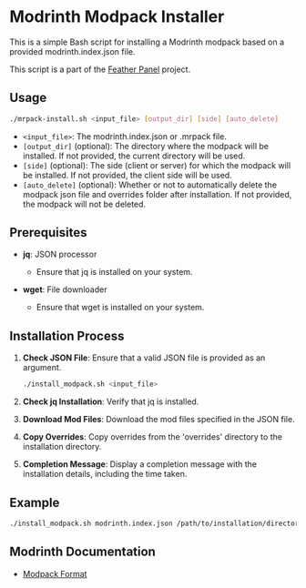 # Modrinth Modpack Installer

This is a simple Bash script for installing a Modrinth modpack based on a provided modrinth.index.json file.

This script is a part of the [Feather Panel](https://github.com/FeatherPanel/FeatherPanel) project.

## Usage

```bash
./mrpack-install.sh <input_file> [output_dir] [side] [auto_delete]
```

-   `<input_file>`: The modrinth.index.json or .mrpack file.
-   `[output_dir]` (optional): The directory where the modpack will be installed. If not provided, the current directory will be used.
-   `[side]` (optional): The side (client or server) for which the modpack will be installed. If not provided, the client side will be used.
-   `[auto_delete]` (optional): Whether or not to automatically delete the modpack json file and overrides folder after installation. If not provided, the modpack will not be deleted.

## Prerequisites

-   **jq**: JSON processor

    -   Ensure that jq is installed on your system.

-   **wget**: File downloader
    -   Ensure that wget is installed on your system.

## Installation Process

1. **Check JSON File**: Ensure that a valid JSON file is provided as an argument.

    ```bash
    ./install_modpack.sh <input_file>
    ```

2. **Check jq Installation**: Verify that jq is installed.

3. **Download Mod Files**: Download the mod files specified in the JSON file.

4. **Copy Overrides**: Copy overrides from the 'overrides' directory to the installation directory.

5. **Completion Message**: Display a completion message with the installation details, including the time taken.

## Example

```bash
./install_modpack.sh modrinth.index.json /path/to/installation/directory server true
```

## Modrinth Documentation

-   [Modpack Format](https://docs.modrinth.com/modpacks/format)
